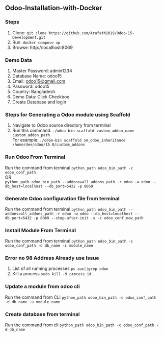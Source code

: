 ## Odoo-Installation-with-Docker

### Steps
1. Clone: `git clone https://github.com/Arafath1019/Odoo-15-Development.git`
2. Run: `docker-compose up`
3. Browse: http://localhost:8069

### Demo Data 
1. Master Password: admin1234
2. Database Name: odoo15
3. Email: odoo15@gmail.com 
4. Password: odoo15
5. Country: Bangladesh
6. Demo Data: Click Checkbox
7. Create Database and login

### Steps for Generating a Odoo module using Scaffold
1. Navigate to Odoo source directory from terminal
2. Run this command: `./odoo-bin scaffold custom_addon_name custom_addon_path` <br />
For example: `./odoo-bin scaffold om_odoo_inheritance /home/dev/odoo/15.0/custom_addons`

### Run Odoo From Terminal
Run the command from terminal `python_path odoo_bin_path -c odoo_conf_path`
<br />
OR <br />
`python_path odoo_bin_path --addons=all_addons_path -r odoo -w odoo --db_host=localhost --db_port=5432 -p 8069`

### Generate Odoo configuration file from terminal
Run the command from terminal `python_path odoo_bin_path --addons=all_addons_path -r odoo -w odoo --db_host=localhost --db_port=5432 -p 8069 --stop-after-init -s -c odoo_conf_new_path`

### Install Module From Terminal
Run the command from terminal `python_path odoo_bin_path -c odoo_conf_path -d db_name -i module_name`

### Error no 98 Address Already use Issue
1. List of all running processes `ps aux||grep odoo`<br />
2. Kill a process `sudo kill -9 process_id`

### Update a module from odoo cli
Run the command from CLI `python_path odoo_bin_path -c odoo_conf_path -d db_name -u module_name`

### Create database from terminal
Run the command from cli `python_path odoo_bin_path -c odoo_conf_path -d db_name`